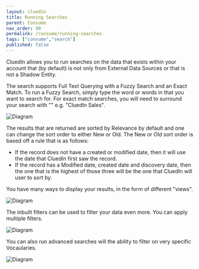 ```yaml
---
layout: cluedin
title: Running Searches
parent: Consume
nav_order: 90
permalink: /consume/running-searches
tags: ["consume","search"]
published: false
---
```


CluedIn allows you to run searches on the data that exists within your account that (by default) is not only from External Data Sources or that is not a Shadow Entity. 

The search supports Full Text Querying with a Fuzzy Search and an Exact Match. To run a Fuzzy Search, simply type the word or words in that you want to search for. For exact match searches, you will need to surround your search with "" e.g. "CluedIn Sales".

![Diagram](../assets/images/consume/results.png)

The results that are returned are sorted by Relevance by default and one can change the sort order to either New or Old. The New or Old sort order is based off a rule that is as follows:

- If the record does not have a created or modified date, then it will use the date that CluedIn first saw the record. 
- If the record has a Modified date, created date and discovery date, then the one that is the highest of those three will be the one that CluedIn will user to sort by. 

You have many ways to display your results, in the form of different "views".

![Diagram](../assets/images/consume/entity-type-views.png)

The inbuilt filters can be used to filter your data even more. You can apply multiple filters. 

![Diagram](../assets/images/consume/additional-filters.png)

You can also run advanced searches will the ability to filter on very specific Vocaularies.

![Diagram](../assets/images/consume/advanced-search-filters.png)